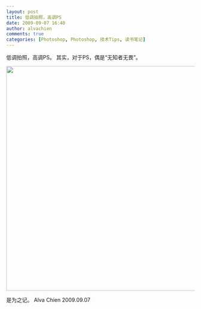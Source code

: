 ```yaml
---
layout: post
title: 低调拍照，高调PS
date: 2009-09-07 16:40
author: alvachien
comments: true
categories: [Photoshop, Photoshop, 技术Tips, 读书笔记]
---
```

低调拍照，高调PS。
其实，对于PS，偶是“无知者无畏”。

<a href="http://www.alvachien.com/alvablog/wp-content/uploads/2010/10/CarReader_3.jpg"><img class="alignnone size-full wp-image-600" title="CarReader_3" src="http://www.alvachien.com/alvablog/wp-content/uploads/2010/10/CarReader_3.jpg" alt="" width="600" /></a>

是为之记。
Alva Chien
2009.09.07
